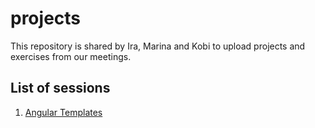 # projects
This repository is shared by Ira, Marina and Kobi to upload projects and exercises from our meetings.

## List of sessions
1. [Angular Templates](https://github.com/iraeli/projects/wiki/Angular-Templates)


